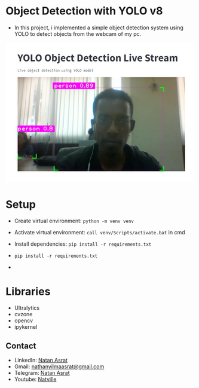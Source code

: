 # Object Detection with YOLO v8
- In this project, i implemented a simple object detection system using YOLO to detect objects from the webcam of my pc.

![objects](./screenshots/object.JPG)


# Setup
- Create virtual environment:  `python -m venv venv`
- Activate virtual environment: `call venv/Scripts/activate.bat` in cmd
- Install dependencies: `pip install -r requirements.txt`



- `pip install -r requirements.txt`

- 

# Libraries
- Ultralytics
- cvzone
- opencv
- ipykernel

## Contact
 - LinkedIn: [Natan Asrat](https://linkedin.com/in/natan-asrat)
 - Gmail: nathanyilmaasrat@gmail.com
 - Telegram: [Natan Asrat](https://t.me/fail_your_way_to_success)
 - Youtube: [Natville](https://www.youtube.com/@natvilletutor)
